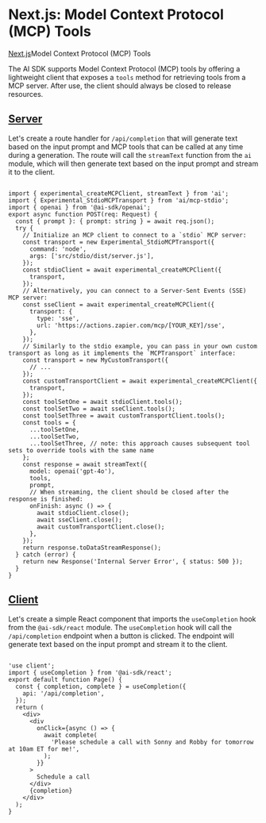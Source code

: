 # Next.js: Model Context Protocol (MCP) Tools
[Next.js](https://sdk.vercel.ai/cookbook/next)Model Context Protocol (MCP) Tools

The AI SDK supports Model Context Protocol (MCP) tools by offering a lightweight client that exposes a `tools` method for retrieving tools from a MCP server. After use, the client should always be closed to release resources.

[Server](#server)
-----------------

Let's create a route handler for `/api/completion` that will generate text based on the input prompt and MCP tools that can be called at any time during a generation. The route will call the `streamText` function from the `ai` module, which will then generate text based on the input prompt and stream it to the client.

```

import { experimental_createMCPClient, streamText } from 'ai';
import { Experimental_StdioMCPTransport } from 'ai/mcp-stdio';
import { openai } from '@ai-sdk/openai';
export async function POST(req: Request) {
  const { prompt }: { prompt: string } = await req.json();
  try {
    // Initialize an MCP client to connect to a `stdio` MCP server:
    const transport = new Experimental_StdioMCPTransport({
      command: 'node',
      args: ['src/stdio/dist/server.js'],
    });
    const stdioClient = await experimental_createMCPClient({
      transport,
    });
    // Alternatively, you can connect to a Server-Sent Events (SSE) MCP server:
    const sseClient = await experimental_createMCPClient({
      transport: {
        type: 'sse',
        url: 'https://actions.zapier.com/mcp/[YOUR_KEY]/sse',
      },
    });
    // Similarly to the stdio example, you can pass in your own custom transport as long as it implements the `MCPTransport` interface:
    const transport = new MyCustomTransport({
      // ...
    });
    const customTransportClient = await experimental_createMCPClient({
      transport,
    });
    const toolSetOne = await stdioClient.tools();
    const toolSetTwo = await sseClient.tools();
    const toolSetThree = await customTransportClient.tools();
    const tools = {
      ...toolSetOne,
      ...toolSetTwo,
      ...toolSetThree, // note: this approach causes subsequent tool sets to override tools with the same name
    };
    const response = await streamText({
      model: openai('gpt-4o'),
      tools,
      prompt,
      // When streaming, the client should be closed after the response is finished:
      onFinish: async () => {
        await stdioClient.close();
        await sseClient.close();
        await customTransportClient.close();
      },
    });
    return response.toDataStreamResponse();
  } catch (error) {
    return new Response('Internal Server Error', { status: 500 });
  }
}
```


[Client](#client)
-----------------

Let's create a simple React component that imports the `useCompletion` hook from the `@ai-sdk/react` module. The `useCompletion` hook will call the `/api/completion` endpoint when a button is clicked. The endpoint will generate text based on the input prompt and stream it to the client.

```

'use client';
import { useCompletion } from '@ai-sdk/react';
export default function Page() {
  const { completion, complete } = useCompletion({
    api: '/api/completion',
  });
  return (
    <div>
      <div
        onClick={async () => {
          await complete(
            'Please schedule a call with Sonny and Robby for tomorrow at 10am ET for me!',
          );
        }}
      >
        Schedule a call
      </div>
      {completion}
    </div>
  );
}
```